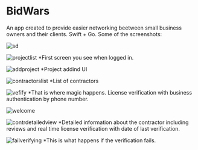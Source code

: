 # BidWars
An app created to provide easier networking beetween small business owners and their clients. Swift + Go.
Some of the screenshots:

![sd](https://github.com/rolthund/BidWars/blob/main/images/loginscreen.png)

![projectlist](https://github.com/rolthund/BidWars/blob/main/images/projectlistview.png)
*First screen you see when logged in.

![addproject](https://github.com/rolthund/BidWars/blob/main/images/addprojectview.png)
*Project addind UI

![contractorslist](https://github.com/rolthund/BidWars/blob/main/images/contractorlistview.png)
*List of contractors

![vefify](https://github.com/rolthund/BidWars/blob/main/images/verifylicenseview.png)
*That is where magic happens. License verification with business authentication by phone number. 

![welcome](https://github.com/rolthund/BidWars/blob/main/images/welcomescreen.png)

![contrdetailedview](https://github.com/rolthund/BidWars/blob/main/images/contrdetailsview.png)
*Detailed information about the contractor including reviews and real time license verification with date of last verification.

![failverifying](https://github.com/rolthund/BidWars/blob/main/images/errverifying.png)
*This is what happens if the verification fails.


